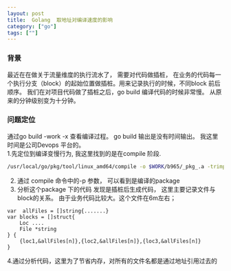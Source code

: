 ```yaml
---
layout: post
title:  Golang  取地址对编译速度的影响
category: ["go"]
tags: [""]
---
```


### 背景

  最近在在做关于流量维度的执行流水了， 需要对代码做插桩， 在业务的代码每一个执行分支（block）的起始位置做插桩。用来记录执行的时候，不同block 前后顺序。 
  我们在对项目代码做了插桩之后，go build 编译代码的时候非常慢。 从原来的分钟级别变为十分钟。


### 问题定位
通过go build -work -x 查看编译过程。  go build 输出是没有时间输出。 我这里时间是公司Devops 平台的。  
1.先定位到编译变慢行为, 我这里找到的是在compile  阶段. 
```bash
/usr/local/go/pkg/tool/linux_amd64/compile -o $WORK/b965/_pkg_.a -trimpath "$WORK/b919=>" -p package -lang=go1.15 -complete -buildid xxx -goversion go1.15.15 -D "" -importcfg $WORK/b919/importcfg -pack -c=4 ./cover.go
````
2. 通过 compile  命令中的-p 参数， 可以看到是编译的package
3. 分析这个package 下的代码
发现是插桩后生成代码， 这里主要记录文件与block的关系。 由于业务代码比较大。这个文件在6m左右；
```azure
var  allFiles = []string{.......}
var blocks = []struct{
    Loc ....
    File *string
} {
    {loc1,&allFiles[n]},{loc2,&allFiles[n]},{loc3,&allFiles[n]}
}

```
4.通过分析代码，这里为了节省内存，对所有的文件名都是通过地址引用过去的
